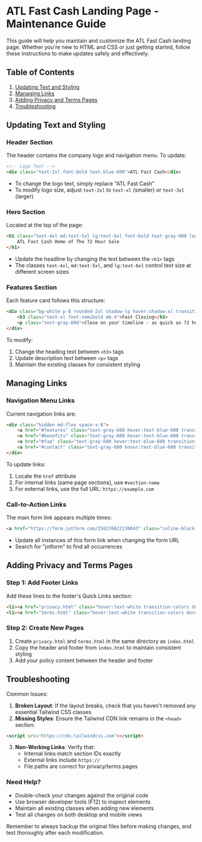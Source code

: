 # ATL Fast Cash Landing Page - Maintenance Guide

This guide will help you maintain and customize the ATL Fast Cash landing page. Whether you're new to HTML and CSS or just getting started, follow these instructions to make updates safely and effectively.

## Table of Contents
1. [Updating Text and Styling](#updating-text-and-styling)
2. [Managing Links](#managing-links)
3. [Adding Privacy and Terms Pages](#adding-privacy-and-terms-pages)
4. [Troubleshooting](#troubleshooting)

## Updating Text and Styling

### Header Section
The header contains the company logo and navigation menu. To update:

```html
<!-- Logo Text -->
<div class="text-2xl font-bold text-blue-600">ATL Fast Cash</div>
```
- To change the logo text, simply replace "ATL Fast Cash"
- To modify logo size, adjust `text-2xl` to `text-xl` (smaller) or `text-3xl` (larger)

### Hero Section
Located at the top of the page:
```html
<h1 class="text-4xl md:text-5xl lg:text-6xl font-bold text-gray-900 leading-tight mb-8">
    ATL Fast Cash Home of The 72 Hour Sale
</h1>
```
- Update the headline by changing the text between the `<h1>` tags
- The classes `text-4xl`, `md:text-5xl`, and `lg:text-6xl` control text size at different screen sizes

### Features Section
Each feature card follows this structure:
```html
<div class="bg-white p-8 rounded-2xl shadow-lg hover:shadow-xl transition-shadow duration-300">
    <h3 class="text-xl font-semibold mb-4">Fast Closing</h3>
    <p class="text-gray-600">Close on your timeline - as quick as 72 hours</p>
</div>
```
To modify:
1. Change the heading text between `<h3>` tags
2. Update description text between `<p>` tags
3. Maintain the existing classes for consistent styling

## Managing Links

### Navigation Menu Links
Current navigation links are:
```html
<div class="hidden md:flex space-x-8">
    <a href="#features" class="text-gray-600 hover:text-blue-600 transition-colors duration-300">Features</a>
    <a href="#benefits" class="text-gray-600 hover:text-blue-600 transition-colors duration-300">Benefits</a>
    <a href="#faq" class="text-gray-600 hover:text-blue-600 transition-colors duration-300">FAQ</a>
    <a href="#contact" class="text-gray-600 hover:text-blue-600 transition-colors duration-300">Contact</a>
</div>
```

To update links:
1. Locate the `href` attribute
2. For internal links (same page sections), use `#section-name`
3. For external links, use the full URL: `https://example.com`

### Call-to-Action Links
The main form link appears multiple times:
```html
<a href="https://form.jotform.com/250276622130043" class="inline-block bg-blue-600 text-white...">
```
- Update all instances of this form link when changing the form URL
- Search for "jotform" to find all occurrences

## Adding Privacy and Terms Pages

### Step 1: Add Footer Links
Add these lines to the footer's Quick Links section:
```html
<li><a href="privacy.html" class="hover:text-white transition-colors duration-300">Privacy Policy</a></li>
<li><a href="terms.html" class="hover:text-white transition-colors duration-300">Terms of Service</a></li>
```

### Step 2: Create New Pages
1. Create `privacy.html` and `terms.html` in the same directory as `index.html`
2. Copy the header and footer from `index.html` to maintain consistent styling
3. Add your policy content between the header and footer

## Troubleshooting

Common Issues:
1. **Broken Layout**: If the layout breaks, check that you haven't removed any essential Tailwind CSS classes
2. **Missing Styles**: Ensure the Tailwind CDN link remains in the `<head>` section:
```html
<script src="https://cdn.tailwindcss.com"></script>
```
3. **Non-Working Links**: Verify that:
   - Internal links match section IDs exactly
   - External links include `https://`
   - File paths are correct for privacy/terms pages

### Need Help?
- Double-check your changes against the original code
- Use browser developer tools (F12) to inspect elements
- Maintain all existing classes when adding new elements
- Test all changes on both desktop and mobile views

Remember to always backup the original files before making changes, and test thoroughly after each modification.